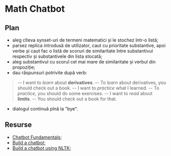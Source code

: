 # Math Chatbot

## Plan
- aleg cîteva synset-uri de termeni matematici și le stochez într-o listă;
- parsez replica introdusă de utilizator, caut cu prioritate substantive, apoi verbe și caut fac o listă de scoruri de similaritate între substantivul respectiv și substantivele din lista stocată;
- aleg substantivul cu scorul cel mai mare de similaritate și verbul din propoziție;
- dau răspunsuri potrivite după verb:
> -- I want to *learn* about **derivatives**.
> -- To *learn* about derivatives, you should check out a book.
> -- I want to *practice* what I learned.
> -- To *practice*, you should do some exercises.
> -- I want to *read* about **limits**.
> -- You should check out a book for that.
- dialogul continuă pînă la "bye".


## Resurse
- [Chatbot Fundamentals](https://apps.worldwritable.com/tutorials/chatbot/);
- [Build a chatbot](https://moz.com/blog/chat-bot);
- [Build a chatbot using NLTK](https://medium.com/analytics-vidhya/building-a-simple-chatbot-in-python-using-nltk-7c8c8215ac6e);

